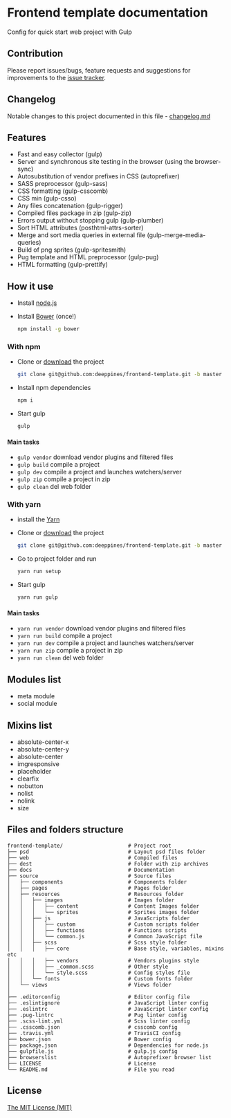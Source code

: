 # Frontend template documentation

Config for quick start web project with Gulp

## Contribution

Please report issues/bugs, feature requests and suggestions for improvements to the [issue tracker][issue].

## Changelog

Notable changes to this project documented in this file - [changelog.md][changelog]

## Features

+ Fast and easy collector (gulp)
+ Server and synchronous site testing in the browser (using the browser-sync)
+ Autosubstitution of vendor prefixes in CSS (autoprefixer)
+ SASS preprocessor (gulp-sass)
+ CSS formatting (gulp-csscomb)
+ CSS min (gulp-csso)
+ Any files concatenation (gulp-rigger)
+ Compiled files package in zip (gulp-zip)
+ Errors output without stopping gulp (gulp-plumber)
+ Sort HTML attributes (posthtml-attrs-sorter)
+ Merge and sort media queries in external file (gulp-merge-media-queries)
+ Build of png sprites (gulp-spritesmith)
+ Pug template and HTML preprocessor (gulp-pug)
+ HTML formatting (gulp-prettify)

## How it use

+ Install [node.js](https://nodejs.org)
+ Install [Bower](http://bower.io/) (once!)

  ```bash
  npm install -g bower
  ```

### With npm

+ Clone or [download](https://github.com/deeppines/frontend-template/tree/master) the project

  ```bash
  git clone git@github.com:deeppines/frontend-template.git -b master --depth 1 my-project
  ```

+ Install npm dependencies

  ```bash
  npm i
  ```

+ Start gulp

  ```bash
  gulp
  ```

#### Main tasks

+ `gulp vendor` download vendor plugins and filtered files
+ `gulp build` compile a project
+ `gulp dev` compile a project and launches watchers/server
+ `gulp zip` compile a project in zip
+ `gulp clean` del web folder

### With yarn

+ install the [Yarn](https://yarnpkg.com/en/docs/install)
+ Clone or [download](https://github.com/deeppines/frontend-template/tree/master) the project

  ```bash
  git clone git@github.com:deeppines/frontend-template.git -b master --depth 1 my-project
  ```

+ Go to project folder and run

  ```bash
  yarn run setup
  ```

+ Start gulp

  ```bash
  yarn run gulp
  ```

#### Main tasks

+ `yarn run vendor` download vendor plugins and filtered files
+ `yarn run build` compile a project
+ `yarn run dev` compile a project and launches watchers/server
+ `yarn run zip` compile a project in zip
+ `yarn run clean` del web folder

## Modules list

+ meta module
+ social module

## Mixins list

+ absolute-center-x
+ absolute-center-y
+ absolute-center
+ imgresponsive
+ placeholder
+ clearfix
+ nobutton
+ nolist
+ nolink
+ size

## Files and folders structure

```doc
frontend-template/                     # Project root
├── psd                                # Layout psd files folder
├── web                                # Compiled files
├── dest                               # Folder with zip archives
├── docs                               # Documentation
├── source                             # Source files
│   ├── components                     # Components folder
│   ├── pages                          # Pages folder
│   ├── resources                      # Resources folder
│   │   ├── images                     # Images folder
│   │   │   ├── content                # Content Images folder
│   │   │   └── sprites                # Sprites images folder
│   │   ├── js                         # JavaScripts folder
│   │   │   ├── custom                 # Custom scripts folder
│   │   │   ├── functions              # Functions scripts
│   │   │   └── common.js              # Common JavaScript file
│   │   ├── scss                       # Scss style folder
│   │   │   ├── core                   # Base style, variables, mixins etc
│   │   │   ├── vendors                # Vendors plugins style
│   │   │   ├── _common.scss           # Other style
│   │   │   └── style.scss             # Config styles file
│   │   └── fonts                      # Custom fonts folder
│   └── views                          # Views folder
│
├── .editorconfig                      # Editor config file
├── .eslintignore                      # JavaScript linter config
├── .eslintrc                          # JavaScript linter config
├── .pug-lintrc                        # Pug linter config
├── .scss-lint.yml                     # Scss linter config
├── .csscomb.json                      # csscomb config
├── .travis.yml                        # TravisCI config
├── bower.json                         # Bower config
├── package.json                       # Dependencies for node.js
├── gulpfile.js                        # gulp.js config
├── browserslist                       # Autoprefixer browser list
├── LICENSE                            # License
└── README.md                          # File you read
```

## License

[The MIT License (MIT)][license]

[license]:https://github.com/deeppines/frontend-template/blob/master/LICENSE
[changelog]:https://github.com/deeppines/frontend-template/blob/master/CHANGELOG.md
[issue]:https://github.com/deeppines/frontend-template/issues
